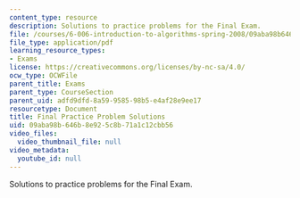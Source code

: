 ```yaml
---
content_type: resource
description: Solutions to practice problems for the Final Exam.
file: /courses/6-006-introduction-to-algorithms-spring-2008/09aba98b646b8e925c8b71a1c12cbb56_final_soln.pdf
file_type: application/pdf
learning_resource_types:
- Exams
license: https://creativecommons.org/licenses/by-nc-sa/4.0/
ocw_type: OCWFile
parent_title: Exams
parent_type: CourseSection
parent_uid: adfd9dfd-8a59-9585-98b5-e4af28e9ee17
resourcetype: Document
title: Final Practice Problem Solutions
uid: 09aba98b-646b-8e92-5c8b-71a1c12cbb56
video_files:
  video_thumbnail_file: null
video_metadata:
  youtube_id: null
---
```

Solutions to practice problems for the Final Exam.